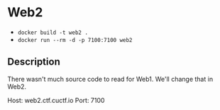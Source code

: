# Web2

* `docker build -t web2 .`
* `docker run --rm -d -p 7100:7100 web2`

## Description

There wasn't much source code to read for Web1. We'll change that in Web2.

Host: web2.ctf.cuctf.io
Port: 7100
